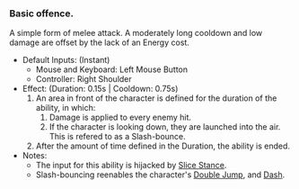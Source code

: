 ### Basic offence.

A simple form of melee attack. A moderately long cooldown and low damage are offset by the lack of an Energy cost.

- Default Inputs: (Instant)
    - Mouse and Keyboard: Left Mouse Button
    - Controller: Right Shoulder
- Effect: (Duration: 0.15s | Cooldown: 0.75s)
    1.  An area in front of the character is defined for the duration of the ability, in which:
        1.  Damage is applied to every enemy hit.
        2.  If the character is looking down, they are launched into the air. This is refered to as a Slash-bounce.
    2.  After the amount of time defined in the Duration, the ability is ended.
- Notes:
    - The input for this ability is hijacked by [Slice Stance](Slice%20Stance.md).
    - Slash-bouncing reenables the character's [Double Jump](Jump.md), and [Dash](Dash.md).
